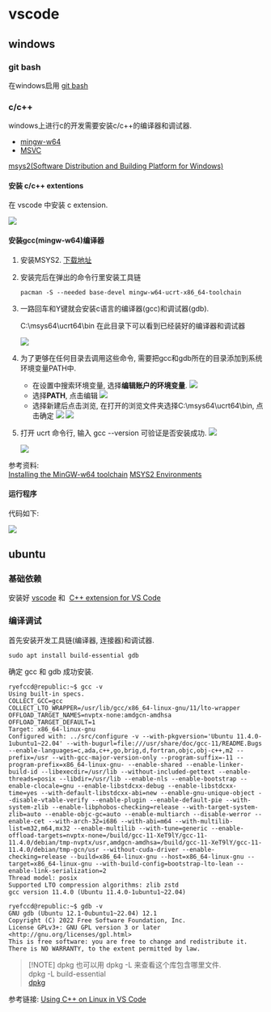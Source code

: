 
# vscode

## windows

### git bash 

在windows启用  [git bash](https://stackoverflow.com/a/50159674)


### c/c++

windows上进行c的开发需要安装c/c++的编译器和调试器. 
- [mingw-w64](http://mingw-w64.org/)
- [MSVC](https://visualstudio.microsoft.com/downloads/#remote-tools-for-visual-studio-2022)

 [msys2(Software Distribution and Building Platform for Windows)](https://www.msys2.org/) 

#### 安装 c/c++ extentions

在 vscode 中安装 c extension.

![](attach/Pasted%20image%2020240221160105.png)

#### 安装gcc(mingw-w64)编译器

1. 安装MSYS2. [下载地址](https://github.com/msys2/msys2-installer/releases/download/2024-01-13/msys2-x86_64-20240113.exe)
2. 安装完后在弹出的命令行里安装工具链

	```
	pacman -S --needed base-devel mingw-w64-ucrt-x86_64-toolchain
	```

3. 一路回车和Y键就会安装c语言的编译器(gcc)和调试器(gdb).

	C:\msys64\ucrt64\bin 在此目录下可以看到已经装好的编译器和调试器

	![](attach/Pasted%20image%2020240221153014.png)

4. 为了更够在任何目录去调用这些命令, 需要把gcc和gdb所在的目录添加到系统环境变量PATH中. 
	- 在设置中搜索环境变量, 选择**编辑账户的环境变量**.
		![](attach/Pasted%20image%2020240221153724.png)
	- 选择**PATH**, 点击编辑 
		![](attach/Pasted%20image%2020240221153949.png)
	- 选择新建后点击浏览, 在打开的浏览文件夹选择C:\msys64\ucrt64\bin, 点击确定
		![](attach/Pasted%20image%2020240221154306.png)
		![](attach/Pasted%20image%2020240221154710.png)

5. 打开 ucrt 命令行, 输入 gcc --version 可验证是否安装成功.
	![](attach/Pasted%20image%2020240221155253.png)

	![](attach/Pasted%20image%2020240221155443.png)

参考资料:	  
[Installing the MinGW-w64 toolchain](https://code.visualstudio.com/docs/cpp/config-mingw#_installing-the-mingww64-toolchain)
[MSYS2 Environments](https://www.msys2.org/docs/environments/)

#### 运行程序

代码如下:

![](attach/Pasted%20image%2020240221181400.png)


## ubuntu


### 基础依赖

安装好 [vscode]() 和  [C++ extension for VS Code](https://marketplace.visualstudio.com/items?itemName=ms-vscode.cpptools)


### 编译调试

首先安装开发工具链(编译器, 连接器)和调试器.

```
sudo apt install build-essential gdb
```

确定 gcc 和 gdb 成功安装.



```
ryefccd@republic:~$ gcc -v
Using built-in specs.
COLLECT_GCC=gcc
COLLECT_LTO_WRAPPER=/usr/lib/gcc/x86_64-linux-gnu/11/lto-wrapper
OFFLOAD_TARGET_NAMES=nvptx-none:amdgcn-amdhsa
OFFLOAD_TARGET_DEFAULT=1
Target: x86_64-linux-gnu
Configured with: ../src/configure -v --with-pkgversion='Ubuntu 11.4.0-1ubuntu1~22.04' --with-bugurl=file:///usr/share/doc/gcc-11/README.Bugs --enable-languages=c,ada,c++,go,brig,d,fortran,objc,obj-c++,m2 --prefix=/usr --with-gcc-major-version-only --program-suffix=-11 --program-prefix=x86_64-linux-gnu- --enable-shared --enable-linker-build-id --libexecdir=/usr/lib --without-included-gettext --enable-threads=posix --libdir=/usr/lib --enable-nls --enable-bootstrap --enable-clocale=gnu --enable-libstdcxx-debug --enable-libstdcxx-time=yes --with-default-libstdcxx-abi=new --enable-gnu-unique-object --disable-vtable-verify --enable-plugin --enable-default-pie --with-system-zlib --enable-libphobos-checking=release --with-target-system-zlib=auto --enable-objc-gc=auto --enable-multiarch --disable-werror --enable-cet --with-arch-32=i686 --with-abi=m64 --with-multilib-list=m32,m64,mx32 --enable-multilib --with-tune=generic --enable-offload-targets=nvptx-none=/build/gcc-11-XeT9lY/gcc-11-11.4.0/debian/tmp-nvptx/usr,amdgcn-amdhsa=/build/gcc-11-XeT9lY/gcc-11-11.4.0/debian/tmp-gcn/usr --without-cuda-driver --enable-checking=release --build=x86_64-linux-gnu --host=x86_64-linux-gnu --target=x86_64-linux-gnu --with-build-config=bootstrap-lto-lean --enable-link-serialization=2
Thread model: posix
Supported LTO compression algorithms: zlib zstd
gcc version 11.4.0 (Ubuntu 11.4.0-1ubuntu1~22.04) 
```

```
ryefccd@republic:~$ gdb -v
GNU gdb (Ubuntu 12.1-0ubuntu1~22.04) 12.1
Copyright (C) 2022 Free Software Foundation, Inc.
License GPLv3+: GNU GPL version 3 or later <http://gnu.org/licenses/gpl.html>
This is free software: you are free to change and redistribute it.
There is NO WARRANTY, to the extent permitted by law.

```



> [!NOTE] dpkg
> 也可以用 dpkg -L 来查看这个库包含哪里文件.  
> dpkg -L build-essential   
> [dpkg](../devops/package_manager.md#dpkg)  



参考链接:
[Using C++ on Linux in VS Code](https://code.visualstudio.com/docs/cpp/config-linux)
